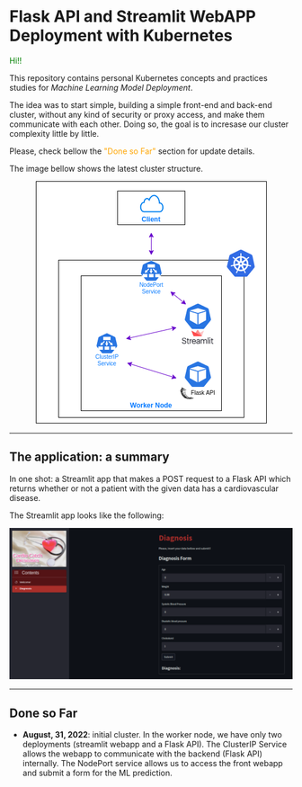 # Flask API and Streamlit WebAPP Deployment with Kubernetes

<span style='color:green'>Hi!!</span>

This repository contains personal Kubernetes concepts and practices studies for _Machine Learning Model Deployment_.


The idea was to start simple, building a simple front-end and back-end cluster, without any kind of security or proxy access, and make them communicate with each other.
Doing so, the goal is to incresase our cluster complexity little by little.

Please, check bellow the <span style='color:orange'>"Done so Far"</span> section for update details.

The image bellow shows the latest cluster structure. 

<p align="center">
  <img src="images/k8s_diagram.png" >
</p>

---
## The application: a summary
In one shot: a Streamlit app that makes a POST request to a Flask API which returns whether or not a patient with the given data has a cardiovascular disease.

The Streamlit app looks like the following:

<p align="center">
  <img src="images/webapp.png" >
</p>


---
## Done so Far

- **August, 31, 2022**: initial cluster. In the worker node, we have only two deployments (streamlit webapp and a Flask API). The ClusterIP Service allows the webapp to communicate with the backend (Flask API) internally. The NodePort service allows us to access the front webapp and submit a form for the ML prediction.